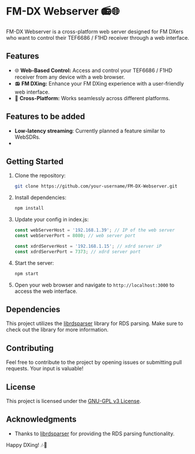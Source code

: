# FM-DX Webserver 📻🌐

FM-DX Webserver is a cross-platform web server designed for FM DXers who want to control their TEF6686 / F1HD receiver through a web interface.

## Features

- 🌐 **Web-Based Control:** Access and control your TEF6686 / F1HD receiver from any device with a web browser.
- 📻 **FM DXing:** Enhance your FM DXing experience with a user-friendly web interface.
- 📡 **Cross-Platform:** Works seamlessly across different platforms.

##  Features to be added
- **Low-latency streaming**: Currently planned a feature similar to WebSDRs.
- 

## Getting Started

1. Clone the repository:

    ```bash
    git clone https://github.com/your-username/FM-DX-Webserver.git
    ```

2. Install dependencies:

    ```bash
    npm install
    ```

    
3. Update your config in index.js:

    ```js
    const webServerHost = '192.168.1.39'; // IP of the web server
    const webServerPort = 8080; // web server port

    const xdrdServerHost = '192.168.1.15'; // xdrd server iP
    const xdrdServerPort = 7373; // xdrd server port

    ```


4. Start the server:

    ```bash
    npm start
    ```

4. Open your web browser and navigate to `http://localhost:3000` to access the web interface.

## Dependencies

This project utilizes the [librdsparser](https://github.com/kkonradpl/librdsparser) library for RDS parsing. Make sure to check out the library for more information.

## Contributing

Feel free to contribute to the project by opening issues or submitting pull requests. Your input is valuable!

## License

This project is licensed under the [GNU-GPL v3 License](LICENSE.md).

## Acknowledgments

- Thanks to [librdsparser](https://github.com/kkonradpl/librdsparser) for providing the RDS parsing functionality.

Happy DXing! 🎶📡
